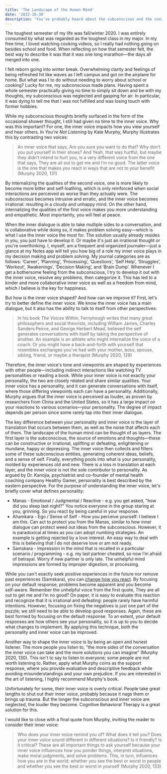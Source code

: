 ```yaml
---
title: 'The Landscape of the Human Mind'
date: '2022-10-30'
description: "You've probably heard about the subconscious and the conscious, but do you understand how they interact? And what about the voluble inner voice, as dubbed by Kate Murphy?"
---
```


The toughest semester of my life was fall/winter 2020. I was entirely consumed by what was regarded as the toughest class in my major. In my free time, I loved watching cooking videos, so I really had nothing going on besides school and food. When reflecting on how that semester felt, the best way to describe it was that it was one long marathon—the days all merged into one.

I felt reborn going into winter break. Overwhelming clarity and feelings of being refreshed hit like waves as I left campus and got on the airplane for home. But what was I to do without needing to worry about school or cooking? Lucky for me, my subconscious made plans. Having spent a whole semester practically giving no time to simply sit down and be with my thoughts, my subconscious was neglected and gasping for air. In particular, it was dying to tell me that I was not fulfilled and was losing touch with former hobbies.

While my subconscious thoughts briefly surfaced in the form of the occasional shower thought, I still had given no time to the inner voice. Why was this important? For one, the inner voice impacts how you view yourself and hear others. In _You're Not Listening_ by Kate Murphy, Murphy illustrates this by contrasting two voices:

> An inner voice that says, Are you sure you want to do that? Why don’t you put yourself in their shoes? And Yeah, that was hurtful, but maybe they didn’t intend to hurt you, is a very different voice from the one that says, They are all out to get me and I’m no good. The latter voice is the one that makes you react in ways that are not to your benefit (Murphy 2020, 131)

By internalizing the qualities of the second voice, one is more likely to become more bitter and self-loathing, which is only reinforced when social interactions are perceived as worse than they actually were. The subconscious becomes intrusive and erratic, and the inner voice becomes irrational: resulting in a cloudy and unhappy mind. On the other hand, internalizing the qualities of the first voice makes you more understanding and empathetic. Most importantly, you will feel at peace.

When the inner dialogue is able to take multiple sides to a conversation, and is collaborative while doing so, it makes problem solving easy—which is what I use the inner voice the most for. The solution usually already resides in you, you just have to develop it. Or maybe it's just an irrational thought or you're overthinking. I, myself, am a frequent and organized journaler—just a glance at my Notes app will tell you how big of a role my inner voice plays in my decision making and problem solving. My journal categories are as follows: ‘Career’, ‘Planning’, ‘Processing’, ‘Questions’, ‘Self Help’, ‘Struggles’, ‘Workout’, ‘Awakenings’, ‘Decision Making’, and ‘Brain Dump’. Whenever I get a bothersome feeling from the subconscious, I try to develop it out with the inner voice, resolve any problems, then categorize it. This has led to a kinder and more collaborative inner voice as well as a freedom from mind, which I believe is the key for happiness.

But how is the inner voice shaped? And how can we improve it? First, let's try to better define the inner voice. We know the inner voice has a main dialogue, but it also has the ability to talk to itself from other perspectives:

> In his book _The Voices Within_, Fernyhough writes that many great philosophers and social theorists, including William James, Charles Sanders Peirce, and George Herbert Mead, believed the self generates conversations with itself by taking the perspective of another. An example is an athlete who might internalize the voice of a coach. Or you might have a back-and-forth with yourself that resembles exchanges you've had with your mother, boss, spouse, sibling, friend, or maybe a therapist (Murphy 2020, 129)

Therefore, the inner voice's tone and viewpoints are shaped by experiences with other people—including indirect interactions like watching TV personalities or reading a book. While your inner voice is not exactly your personality, the two are closely related and share similar qualities. Your inner voice has a personality, and it can generate conversations with itself, where those differing viewpoints each can have a personality. Additionally, Murphy argues that the inner voice is perceived as louder, as proven by researchers from China and the United States, so it has a large impact on your reactions to various scenarios—your personality. The degree of impact depends per person since some rarely tap into their inner dialogue.

The key difference between your personality and inner voice is the layer of translation that occurs between them, as well as the noise that affects each of them. The landscape of the human mind can be thought of as layers. The first layer is the subconscious, the source of emotions and thoughts—these can be constructive or irrational, uplifting or defeating, enlightening or mundane, happy or depressing. The inner voice then collects and filters some of these subconscious entities, generating coherent ideas, beliefs, and a sense of self. Finally, everything pools into what is your personality, molded by experiences old and new. There is a loss in translation at each layer, and the inner voice is not the sole contributor to personality. As argued by Dr. Kanojia, psychiatrist and co-founder of mental health coaching company Healthy Gamer, personality is best described by the eastern perspective. For the purpose of understanding the inner voice, let's briefly cover what defines personality:

- Manas - Emotional / Judgmental / Reactive - e.g. you get asked, "how did you sleep last night?" You notice everyone in the group staring at you, grinning. So you react by being careful in your response.
- Ahamkara - Ego / Sense of Self - How you perceive yourself: I believe I am this. Can act to protect you from the Manas, similar to how inner dialogue can protect weed out ideas from the subconscious. However, it is paradoxical at times as you can adopt numbing strategies. An example is getting rejected by a love interest. An easy way to deal with this is believing that I do not deserve love or am not ready.
- Samskara - Impression in the mind that is recalled in a particular scenario / programming -
  e.g. my last partner cheated, so now I’m afraid of betrayal. Worry if new partner is only late. The unhelpful mind impressions are formed by improper digestion, or processing.

While you can't exactly seek positive experiences in the future nor remove past experiences (Samskara), you can [change how you react](https://youtu.be/t_NRIVq2vzM). By focusing on your default response, problems become apparent and you become self-aware. Remember the unhelpful voice from the first quote, They are all out to get me and I’m no good? On paper, it is easy to evaluate this reaction and recognize that it is irrational and defeating: people rarely have harmful intentions. However, focusing on fixing the negatives is just one part of the puzzle; we still need to be able to develop good responses. Again, these are best formed by focusing on the default response. To an extent, your default responses are how others see your personality, so it is up to you to decide what changes to implement. By applying this technique, both the personality and inner voice can be improved.

Another way to shape the inner voice is by being an open and honest listener. The more people you listen to, "the more sides of the conversation the inner voice can take and the more solutions you can imagine" (Murphy 2020, 130). This isn't to say to listen to everyone; some people are not worth listening to. Rather, apply what Murphy coins as the support response, where you provide evaluative and descriptive feedback while avoiding misunderstandings and your own prejudice. If you are interested in the art of listening, I highly recommend Murphy's book.

Unfortunately for some, their inner voice is overly critical. People take great lengths to shut out their inner voice, probably because it nags them or brings up trauma. But the longer the subconscious and inner voice are neglected, the louder they become. Cognitive Behavioral Therapy is a great solution for this.

I would like to close with a final quote from Murphy, inviting the reader to consider their inner voice:

> Who does your inner voice remind you of? What does it tell you? Does your inner voice sound different in different situations? Is it friendly? Is it critical? These are all important things to ask yourself because your inner voice influences how you ponder things, interpret situations, make moral judgments, and solve problems. This, in turn, influences how you are in the world; whether you see the best or worst in people and whether you see the best or worst in yourself (Murphy 2020, 133)
